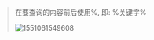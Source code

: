 > 在要查询的内容前后使用%, 即: %关键字%
>
> ![1551061549608](C:\Users\46081\AppData\Roaming\Typora\typora-user-images\1551061549608.png)

